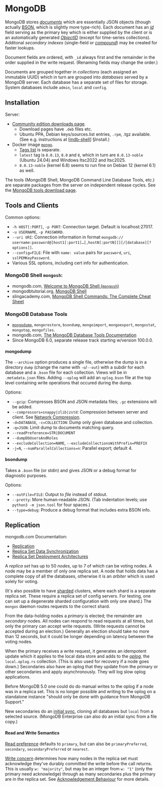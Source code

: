 MongoDB
=======

MongoDB stores _[documents]_ which are essentially JSON objects (though
actually [BSON], which is slightly more type-rich). Each document has an
_[id]_ field serving as the primary key which is either supplied by the
client or is an automatically generated _[ObjectID]_ (except for
time-series collections). Additonal _secondary indexes_ (single-field or
_[compound]_) may be created for faster lookups.

Document fields are ordered, with `_id` always first and the remainder in
the order supplied in the write request. (Renaming fields may change the
order.)

Documents are grouped together in _collections_ (each assigned an immutable
UUID) which in turn are grouped into _databases_ served by a MongoDB
server. Each database has a separate set of files for storage. System
databases include `admin`, `local` and `config`.



Installation
------------

Server:
- [Community edition downloads page][mdb-dl-server].
  - Download pages have `.deb` files etc.
  - Ubuntu PPA, Debian keys/sources.list entries, `.rpm`, .tgz available.
    (See e.g. instructions at [[mdb-shell]] §Install.)
- Docker image [`mongo`][dr-mongo].
  - [Tags list][dr-mongo-tags] is separate.
  - `latest` tag is `8.0.13`, `8.0` and `8`, which in turn are
    `8.0.13-noble` (Ubuntu 24.04) and Windows ltsc2022 and ltsc2025.
  - `8.0.13-noble` (kernel 6.8) seems to run fine on Debian 12 (kernel 6.1)
    as well.

The tools (MongoDB Shell, MongoDB Command Line Database Tools, etc.)
are separate packages from the server on independent release cycles.
See the [MongoDB tools download page][mdb-dl-tools].


Tools and Clients
-----------------

Common options:
- `-h HOST[:PORT]`, `-p PORT`: Connection target. Default is localhost:27017.
- `-u USERNAME`, `-p PASSWORD`.
- `--uri URI`: Connection information in format `mongodb://`
  `username:password@]host1[:port1]…[,hostN[:portN]]][/[database][?options]]`.
- `--config=FILE`: File with `name: value` pairs for `password`, `uri`,
  `sslPEMKeyPassword`.
- Various SSL options, including cert info for authentication.

### MongoDB Shell `mongosh`:

- mongodb.com, [Welcome to MongoDB Shell (`mongosh`)][mdb-shell]
- mongodbtutorial.org, [MongoDB Shell][mtut-shell]
- slingacademy.com, [MongoDB Shell Commands: The Complete Cheat
  Sheet][sling-mongosh]

### MongoDB Database Tools

- [`mongodump`], `mongorestore`, `bsondump`, `mongoimport`, `mongoexport`,
  `mongostat`, `mongotop`, `mongofiles`.
- mongodb.com, [The MongoDB Database Tools Documentation][mdb-tools]
- Since MongoDB 6.0, separate release track starting w/version 100.0.0.

#### mongodump

The `--archive` option produces a single file, otherwise the dump is in a
directory `dump` (change the name with `-o`/`--out`) with a subdir for each
database and a `.bson` file for each collection. Views will be in
`.metadata.json` files. Adding `--oplog` will add an `oplog.bson` file at
the top level containing write operations that occured during the dump.

Options:
* `--gzip`: Compresses BSON and JSON metadata files; `.gz` extensions will
  be added.
* `--compressors=snappy|zlib|zstd`: Compression between server and client.
  See [Network Compression].
* `-d=DATABASE`, `-c=COLLECTION`: Dump only given database and collection.
* `-q=JSON`: Limit dump to documents matching query.
* `--readPreference=STR|DOCUMENT`
* `--dumpDbUsersAndRoles`
* `--excludeCollection=NAME`, `--excludeCollectionsWithPrefix=PREFIX`
* `-j=N`, `--numParallelCollections=n`: Parallel export; default 4.

#### bsondump

Takes a `.bson` file (or stdin) and gives JSON or a debug format for
diagnostic purposes.

Options:
* `--outFile=FILE`: Output to _file_ instead of stdout.
* `--pretty`: More human-readable JSON. (Tab indentation levels; use
  `python3 -m json.tool` for four spaces.)
* `--type=debug`: Produce a debug format that includes extra BSON info.




Replication
-----------

mongodb.com Documentation:
- [Replication][mdb-replication]
- [Replica Set Data Synchronization][mdb-rep-sync]
- [Replica Set Deployment Architectures][mdb-rep-arch]

A _replica set_ has up to 50 _nodes,_ up to 7 of which can be voting nodes.
A node may be a member of only one replica set. A node that holds data has
a complete copy of all the databases, otherwise it is an _arbiter_ which is
used solely for voting.

(It's also possible to have [sharded] clusters, where each shard is a
separate replica set. These require a replica set of config servers. For
testing, one can set up a degenerate sharded configuration with only one
shard.) The `mongos` daemon routes requests to the correct shard.

From the data-holding nodes a _primary_ is elected; the remainder are
_secondary_ nodes. All nodes can respond to read requests at all times, but
only the primary can accept write requests. (Write requests cannot be
accepted during an election.) Generally an election should take no more
than 12 seconds, but it could be longer depending on latency between the
voting nodes.

When the primary receives a write request, it generates an idempotent
update which it applies to the local data store and adds to the _[oplog],_
the `local.oplog.rs` collection. (This is also used for recovery if a node
goes down.) Secondaries also have an oplog that they update from the
primary or other secondaries and apply asynchronously. They will log
slow oplog applications.

Before MongoDB 5.0 one could do do manual writes to the oplog if a node was
in a replica set. This is no longer possible and writing to the oplog on a
standalone instance "should only be done with guidance from MongoDB
Support."

New secondaries do an [initial sync][mdb-rep-sync], cloning all databases
but `local` from a selected source. (MongoDB Enterprise can also do an
initial sync from a file copy.)

#### Read and Write Semantics

[Read preference] defaults to `primary`, but can also be
`primaryPreferred`, `secondary`, `secondaryPreferred` or `nearest`.

[Write concern] determines how many nodes in the replica set must
acknowledge they've durably committed the write before the call returns.
This is usually `w: "majority"`, but may be an integer from `w: "1"` (only
the primary need acknowledge) through as many secondaries plus the primary
are in the replica set. See [Acknowledgement Behaviour] for more details.



<!-------------------------------------------------------------------->
[BSON]: https://en.wikipedia.org/wiki/BSON
[ObjectID]: https://www.mongodb.com/docs/manual/reference/bson-types/#std-label-objectid
[compound]: https://www.mongodb.com/docs/manual/core/indexes/index-types/index-compound/#std-label-index-type-compound
[documents]: https://www.mongodb.com/docs/manual/core/document/
[id]: https://www.mongodb.com/docs/manual/core/document/#the-_id-field

[dr-mongo-tags]: https://github.com/docker-library/docs/blob/master/mongo/README.md
[dr-mongo]: https://hub.docker.com/_/mongo/
[mdb-dl-server]: https://www.mongodb.com/try/download/community-edition/releases
[mdb-dl-tools]: https://www.mongodb.com/try/download/shell
[mdb-shell]: https://www.mongodb.com/docs/mongodb-shell/
[mdb-tools]: https://www.mongodb.com/docs/database-tools/
[mtut-shell]: https://www.mongodbtutorial.org/getting-started/mongodb-shell/
[sling-mongosh]: https://www.slingacademy.com/article/mongodb-shell-commands-the-complete-cheat-sheet/

<!-- Tools and Clients -->
[Network Compression]: https://www.mongodb.com/docs/drivers/go/current/connect/connection-options/network-compression/
[`mongodump`]: https://www.mongodb.com/docs/database-tools/mongodump/

<!-- Replication -->
[Acknowledgement Behaviour]: https://www.mongodb.com/docs/manual/reference/write-concern/#std-label-wc-ack-behavior
[mdb-rep-arch]: https://www.mongodb.com/docs/manual/core/replica-set-architectures/
[mdb-rep-sync]: https://www.mongodb.com/docs/manual/core/replica-set-sync/
[mdb-replication]: https://www.mongodb.com/docs/manual/replication/
[oplog]: https://www.mongodb.com/docs/manual/core/replica-set-oplog/
[read preference]: https://www.mongodb.com/docs/manual/core/read-preference/
[sharded]: https://www.mongodb.com/docs/manual/core/sharded-cluster-components/#sharded-cluster-components
[write concern]: https://www.mongodb.com/docs/manual/core/replica-set-write-concern/
